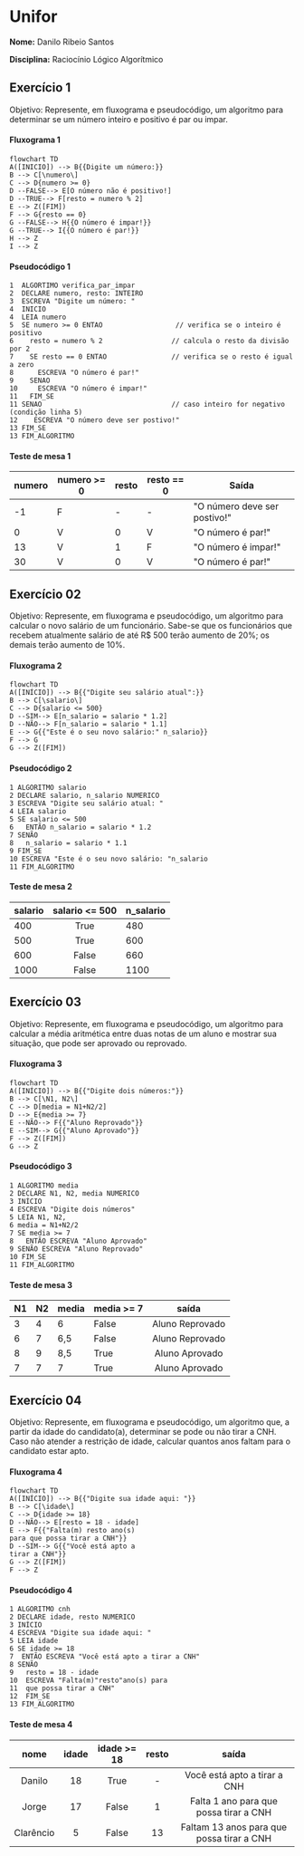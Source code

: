 # Unifor
**Nome:** Danilo Ribeio Santos

**Disciplina:** Raciocínio Lógico Algorítmico
## Exercício 1
Objetivo: Represente, em fluxograma e pseudocódigo, um algoritmo para determinar se um número inteiro e positivo é par ou impar.
#### Fluxograma 1
```mermaid
flowchart TD
A([INICIO]) --> B{{Digite um número:}}
B --> C[\numero\]
C --> D{numero >= 0}
D --FALSE--> E[O número não é positivo!]
D --TRUE--> F[resto = numero % 2]
E --> Z([FIM])
F --> G{resto == 0}
G --FALSE--> H{{O número é impar!}}
G --TRUE--> I{{O número é par!}}
H --> Z
I --> Z
```
#### Pseudocódigo 1
```
1  ALGORTIMO verifica_par_impar
2  DECLARE numero, resto: INTEIRO
3  ESCREVA "Digite um número: "
4  INICIO
4  LEIA numero
5  SE numero >= 0 ENTAO                  // verifica se o inteiro é positivo
6    resto = numero % 2                 // calcula o resto da divisão por 2
7    SE resto == 0 ENTAO                // verifica se o resto é igual a zero
8      ESCREVA "O número é par!"
9    SENAO
10     ESCREVA "O número é impar!"
11   FIM_SE
11 SENAO                                // caso inteiro for negativo (condição linha 5)
12    ESCREVA "O número deve ser postivo!"
13 FIM_SE
13 FIM_ALGORITMO
```
#### Teste de mesa 1
| numero | numero >= 0 | resto | resto == 0 | Saída |
| -- | -- | -- | -- | -- | 
| -1 | F | - | - | "O número deve ser postivo!" |
| 0  | V | 0 | V | "O número é par!" |
| 13 | V | 1 | F | "O número é impar!" |
| 30 | V | 0 | V | "O número é par!" |

## Exercício 02
Objetivo: Represente, em fluxograma e pseudocódigo, um algoritmo para calcular o novo salário de um funcionário. 
Sabe-se que os funcionários que recebem atualmente salário de até R$ 500 terão aumento de 20%; os demais terão aumento de 10%.
#### Fluxograma 2
```mermaid
flowchart TD
A([INÍCIO]) --> B{{"Digite seu salário atual":}}
B --> C[\salario\]
C --> D{salario <= 500}
D --SIM--> E[n_salario = salario * 1.2]
D --NÃO--> F[n_salario = salario * 1.1]
E --> G{{"Este é o seu novo salário:" n_salario}}
F --> G
G --> Z([FIM])
```
#### Pseudocódigo 2
```
1 ALGORITMO salario
2 DECLARE salario, n_salario NUMERICO
3 ESCREVA "Digite seu salário atual: "
4 LEIA salario
5 SE salario <= 500
6 	ENTÃO n_salario = salario * 1.2
7 SENÃO
8 	n_salario = salario * 1.1
9 FIM_SE
10 ESCREVA "Este é o seu novo salário: "n_salario
11 FIM_ALGORITMO
```
#### Teste de mesa 2
| salario | salario <= 500 | n_salario |
|---------|:--------------:|-----------|
| 400     |      True      | 480       |
| 500     |      True      | 600       |
| 600     |      False     | 660       |
| 1000    |      False     | 1100      |

## Exercício 03
Objetivo: Represente, em fluxograma e pseudocódigo, um algoritmo para calcular a média aritmética entre duas notas de um aluno e mostrar sua situação, que pode ser aprovado ou reprovado.
#### Fluxograma 3
```mermaid
flowchart TD
A([INÍCIO]) --> B{{"Digite dois números:"}}
B --> C[\N1, N2\]
C --> D[media = N1+N2/2]
D --> E{media >= 7}
E --NÃO--> F{{"Aluno Reprovado"}}
E --SIM--> G{{"Aluno Aprovado"}}
F --> Z([FIM])
G --> Z
```
#### Pseudocódigo 3
```
1 ALGORITMO media
2 DECLARE N1, N2, media NUMERICO
3 INÍCIO
4 ESCREVA "Digite dois números"
5 LEIA N1, N2, 
6 media = N1+N2/2
7 SE media >= 7
8 	ENTÃO ESCREVA "Aluno Aprovado"
9 SENÃO ESCREVA "Aluno Reprovado"
10 FIM_SE
11 FIM_ALGORITMO
```
#### Teste de mesa 3
| N1 | N2 | media | media >= 7 |      saída      |
|----|----|-------|------------|:---------------:|
| 3  | 4  | 6     | False      | Aluno Reprovado |
| 6  | 7  | 6,5   | False      | Aluno Reprovado |
| 8  | 9  | 8,5   | True       |  Aluno Aprovado |
| 7  | 7  | 7     | True       | Aluno Aprovado  |

## Exercício 04
Objetivo: Represente, em fluxograma e pseudocódigo, um algoritmo que, a partir da idade do candidato(a), determinar se pode ou não tirar a CNH. Caso não atender a restrição de idade, calcular quantos anos faltam para o candidato estar apto.
#### Fluxograma 4
```mermaid
flowchart TD
A([INÍCIO]) --> B{{"Digite sua idade aqui: "}}
B --> C[\idade\]
C --> D{idade >= 18}
D --NÃO--> E[resto = 18 - idade]
E --> F{{"Falta(m) resto ano(s) 
para que possa tirar a CNH"}}
D --SIM--> G{{"Você está apto a 
tirar a CNH"}}
G --> Z([FIM])
F --> Z
```
#### Pseudocódigo 4
```
1 ALGORITMO cnh
2 DECLARE idade, resto NUMERICO
3 INÍCIO
4 ESCREVA "Digite sua idade aqui: "
5 LEIA idade
6 SE idade >= 18
7  ENTÃO ESCREVA "Você está apto a tirar a CNH"
8 SENÃO
9 	resto = 18 - idade
10 	ESCREVA "Falta(m)"resto"ano(s) para 
11 	que possa tirar a CNH"
12  FIM_SE
13 FIM_ALGORITMO
```
#### Teste de mesa 4
|    nome   | idade | idade >= 18 | resto |                   saída                   |
|:---------:|:-----:|:-----------:|:-----:|:-----------------------------------------:|
|   Danilo  |   18  |     True    |   -   |        Você está apto a tirar a CNH       |
|   Jorge   |   17  |    False    |   1   |   Falta 1 ano para que possa tirar a CNH  |
| Clarêncio |   5   |    False    |   13  | Faltam 13 anos para que possa tirar a CNH |
